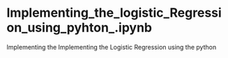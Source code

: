 # Implementing_the_logistic_Regression_using_pyhton_.ipynb
Implementing the Implementing the Logistic Regression using the python 
